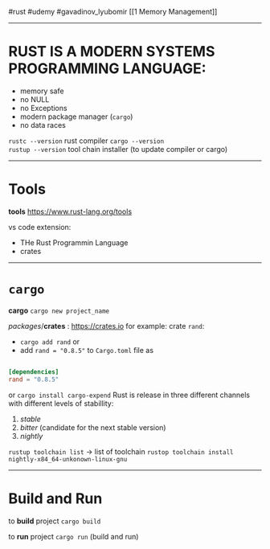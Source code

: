 #rust #udemy #gavadinov_lyubomir
[[1 Memory Management]]



---------------
# RUST IS A MODERN SYSTEMS PROGRAMMING LANGUAGE:
- memory safe
- no NULL
- no Exceptions
- modern package manager (`cargo`)
- no data races

`rustc --version` rust compiler
`cargo --version`  
`rustup --version` tool chain installer (to update compiler or cargo)


-------------
# Tools

**tools**
https://www.rust-lang.org/tools

vs code extension:
- THe Rust Programmin Language
- crates

--------------
# `cargo`

**cargo**
`cargo new project_name`

*packages*/**crates** : https://crates.io
for example: crate `rand`:
- `cargo add rand`  or
- add `rand = "0.8.5"` to `Cargo.toml` file as
```toml

[dependencies]
rand = "0.8.5"
```

or 
`cargo install cargo-expend`
Rust is release in three different channels with different levels of stabillity:
1. *stable*
2.  *bitter* (candidate for the next stable version)
3.  *nightly*

`rustup toolchain list` -> list of toolchain
`rustop toolchain install nightly-x84_64-unkonown-linux-gnu`


------------
# Build and Run 
to **build** project
`cargo build`

to **run** project
`cargo run` (build and run)
